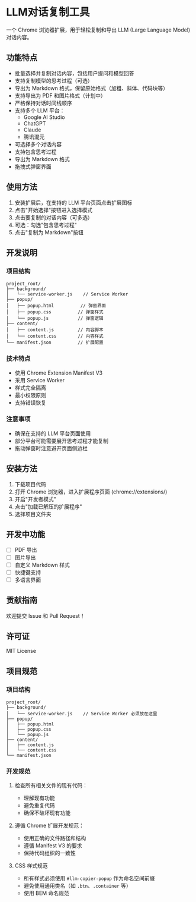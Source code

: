 # LLM对话复制工具

一个 Chrome 浏览器扩展，用于轻松复制和导出 LLM (Large Language Model) 对话内容。

## 功能特点

- 批量选择并复制对话内容，包括用户提问和模型回答
- 支持复制模型的思考过程（可选）
- 导出为 Markdown 格式，保留原始格式（加粗、斜体、代码块等）
- 支持导出为 PDF 和图片格式（计划中）
- 严格保持对话时间线顺序
- 支持多个 LLM 平台：
  - Google AI Studio
  - ChatGPT
  - Claude
  - 腾讯混元
- 可选择多个对话内容
- 支持包含思考过程
- 导出为 Markdown 格式
- 拖拽式弹窗界面

## 使用方法

1. 安装扩展后，在支持的 LLM 平台页面点击扩展图标
2. 点击"开始选择"按钮进入选择模式
3. 点击要复制的对话内容（可多选）
4. 可选：勾选"包含思考过程"
5. 点击"复制为 Markdown"按钮

## 开发说明

### 项目结构
```
project_root/
├── background/
│   └── service-worker.js    // Service Worker
├── popup/
│   ├── popup.html          // 弹窗界面
│   ├── popup.css          // 弹窗样式
│   └── popup.js           // 弹窗逻辑
├── content/
│   ├── content.js         // 内容脚本
│   └── content.css        // 内容样式
└── manifest.json          // 扩展配置
```

### 技术特点

- 使用 Chrome Extension Manifest V3
- 采用 Service Worker
- 样式完全隔离
- 最小权限原则
- 支持错误恢复

### 注意事项

- 确保在支持的 LLM 平台页面使用
- 部分平台可能需要展开思考过程才能复制
- 拖动弹窗时注意避开页面侧边栏

## 安装方法

1. 下载项目代码
2. 打开 Chrome 浏览器，进入扩展程序页面 (chrome://extensions/)
3. 开启"开发者模式"
4. 点击"加载已解压的扩展程序"
5. 选择项目文件夹

## 开发中功能

- [ ] PDF 导出
- [ ] 图片导出
- [ ] 自定义 Markdown 样式
- [ ] 快捷键支持
- [ ] 多语言界面

## 贡献指南

欢迎提交 Issue 和 Pull Request！

## 许可证

MIT License

## 项目规范

### 项目结构
```
project_root/
├── background/
│   └── service-worker.js    // Service Worker 必须放在这里
├── popup/
│   ├── popup.html
│   ├── popup.css
│   └── popup.js
├── content/
│   ├── content.js
│   └── content.css
└── manifest.json
```

### 开发规范
1. 检查所有相关文件的现有代码：
   - 理解现有功能
   - 避免重复代码
   - 确保不破坏现有功能

2. 遵循 Chrome 扩展开发规范：
   - 使用正确的文件路径和结构
   - 遵循 Manifest V3 的要求
   - 保持代码组织的一致性 

3. CSS 样式规范
    - 所有样式必须使用 `#llm-copier-popup` 作为命名空间前缀
    - 避免使用通用类名（如 `.btn`、`.container` 等）
    - 使用 BEM 命名规范
  